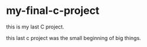 # my-final-c-project
this is my last C project.

this last c project was the small beginning of big things.
